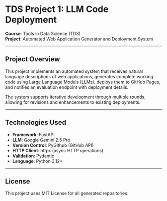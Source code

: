 # TDS Project 1: LLM Code Deployment

**Course**: Tools in Data Science (TDS)  
**Project**: Automated Web Application Generator and Deployment System  

---

## Project Overview

This project implements an automated system that receives natural language descriptions of web applications, generates complete working code using Large Language Models (LLMs), deploys them to GitHub Pages, and notifies an evaluation endpoint with deployment details.

The system supports iterative development through multiple rounds, allowing for revisions and enhancements to existing deployments.

---

## Technologies Used

- **Framework**: FastAPI
- **LLM**: Google Gemini 2.5 Pro
- **Version Control**: PyGithub (GitHub API)
- **HTTP Client**: httpx (async HTTP operations)
- **Validation**: Pydantic
- **Language**: Python 3.12+

---

## License

This project uses MIT License for all generated repositories.